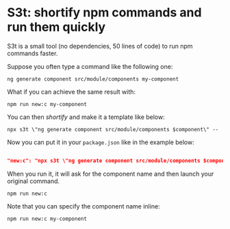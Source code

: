 # S3t: shortify npm commands and run them quickly

S3t is a small tool (no dependencies, 50 lines of code) to run npm commands faster.

Suppose you often type a command like the following one:

```
ng generate component src/module/components my-component
```

What if you can achieve the same result with:

```
npm run new:c my-component  
```

You can then _shortify_ and make it a template like below:

```
npx s3t \"ng generate component src/module/components $component\" -- 
```

Now you can put it in your `package.json` like in the example below:

```json

"new:c": "npx s3t \"ng generate component src/module/components $component\" --"

```

When you run it, it will ask for the component name and then launch your original command.

```
npm run new:c
```

Note that you can specify the component name inline:

```
npm run new:c my-component
```
